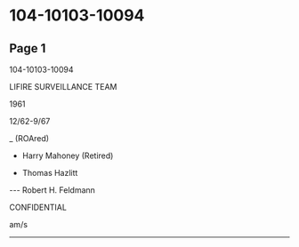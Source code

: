 # 104-10103-10094

## Page 1

104-10103-10094

LIFIRE SURVEILLANCE TEAM

1961

12/62-9/67

_ (ROAred)

- Harry Mahoney (Retired)

- Thomas Hazlitt

--- Robert H. Feldmann

CONFIDENTIAL

am/s

---

